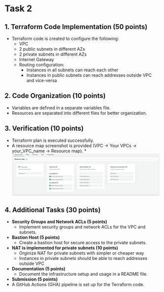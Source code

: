 # Task 2

## 1. **Terraform Code Implementation (50 points)**

   - Terraform code is created to configure the following:
     - VPC
     - 2 public subnets in different AZs
     - 2 private subnets in different AZs
     - Internet Gateway
     - Routing configuration:
       - Instances in all subnets can reach each other
       - Instances in public subnets can reach addresses outside VPC and vice-versa

## 2. **Code Organization (10 points)**

   - Variables are defined in a separate variables file.
   - Resources are separated into different files for better organization.

## 3. **Verification (10 points)**

   - Terraform plan is executed successfully.
   - A resource map screenshot is provided (VPC -> Your VPCs -> your_VPC_name -> Resource map).
    * ![Resource map](images/resource_map.png)


## 4. **Additional Tasks (30 points)**
   - **Security Groups and Network ACLs (5 points)**
     - Implement security groups and network ACLs for the VPC and subnets.
   - **Bastion Host (5 points)**
     - Create a bastion host for secure access to the private subnets.
   - **NAT is implemented for private subnets (10 points)**
     - Orginize NAT for private subnets with simpler or cheaper way
     - Instances in private subnets should be able to reach addresses outside VPC
   - **Documentation (5 points)**
     - Document the infrastructure setup and usage in a README file.
   - **Submission (5 points)**
   - A GitHub Actions (GHA) pipeline is set up for the Terraform code.
